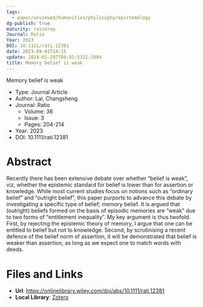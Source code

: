```yaml
---
tags:
  - paper/unviewed/humanities/philosophy/epistemology
dg-publish: true
maturity: raindrop
Journal: Ratio
Year: 2023
DOI: 10.1111/rati.12381
date: 2023-09-01T14:15
update: 2024-02-297T04:81:5321:3904
title: Memory belief is weak
---
```


Memory belief is weak

- Type: Journal Article
- Author: Lai, Changsheng
- Journal: Ratio
    - Volume: 36
    - Issue: 3
    - Pages: 204-214
- Year: 2023
- DOI: 10.1111/rati.12381

# Abstract
Recently there has been extensive debate over whether “belief is weak”, viz, whether the epistemic standard for belief is lower than for assertion or knowledge. While most current studies focus on notions such as “ordinary belief” and “outright belief”, this paper purports to advance this debate by investigating a specific type of belief; memory belief. It is argued that (outright) beliefs formed on the basis of episodic memories are “weak” due to two forms of “entitlement inequality”. My key argument is thus twofold. First, by rejecting the epistemic theory of memory, I argue that one can be entitled to belief but not to knowledge. Second, by scrutinising a recent defence of the belief norm of assertion, it will be demonstrated that belief is weaker than assertion, as long as we expect one to match words with deeds.

# Files and Links
- **Url**: https://onlinelibrary.wiley.com/doi/abs/10.1111/rati.12381
- **Local Library**: [Zotero](zotero://select/library/items/FET4IFRS)